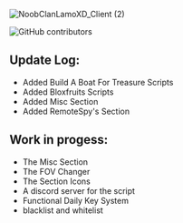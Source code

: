 ![NoobClanLamoXD_Client (2)](https://user-images.githubusercontent.com/129992699/230660940-3bb47df9-f205-4e87-8929-032e6cfc13fa.png)

![GitHub contributors](https://img.shields.io/github/contributors/NoobClanLamoXD/NoobClanLamoXD-Client?logo=Roblox)

## **Update Log:**
- Added  Build A Boat For Treasure Scripts
- Added Bloxfruits Scripts
- Added Misc Section
- Added RemoteSpy's Section

## **Work in progess:**
- The Misc Section
- The FOV Changer
- The Section Icons
- A discord server for the script
- Functional Daily Key System
- blacklist and whitelist
